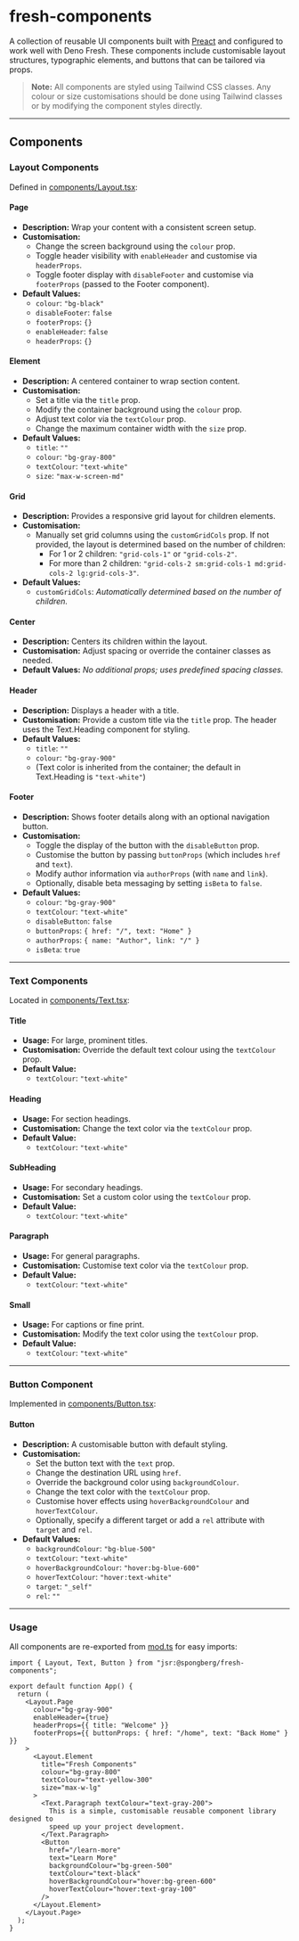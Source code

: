 # fresh-components

A collection of reusable UI components built with [Preact](https://preactjs.com/) and configured to work well with Deno Fresh. These components include customisable layout structures, typographic elements, and buttons that can be tailored via props.

> **Note:** All components are styled using Tailwind CSS classes. Any colour or size customisations should be done using Tailwind classes or by modifying the component styles directly.

---

## Components

### Layout Components

Defined in [components/Layout.tsx](components/Layout.tsx):

#### Page

- **Description:** Wrap your content with a consistent screen setup.
- **Customisation:**
  - Change the screen background using the `colour` prop.
  - Toggle header visibility with `enableHeader` and customise via `headerProps`.
  - Toggle footer display with `disableFooter` and customise via `footerProps` (passed to the Footer component).
- **Default Values:**
  - `colour`: `"bg-black"`
  - `disableFooter`: `false`
  - `footerProps`: `{}`
  - `enableHeader`: `false`
  - `headerProps`: `{}`

#### Element

- **Description:** A centered container to wrap section content.
- **Customisation:**
  - Set a title via the `title` prop.
  - Modify the container background using the `colour` prop.
  - Adjust text color via the `textColour` prop.
  - Change the maximum container width with the `size` prop.
- **Default Values:**
  - `title`: `""`
  - `colour`: `"bg-gray-800"`
  - `textColour`: `"text-white"`
  - `size`: `"max-w-screen-md"`

#### Grid

- **Description:** Provides a responsive grid layout for children elements.
- **Customisation:**
  - Manually set grid columns using the `customGridCols` prop. If not provided, the layout is determined based on the number of children:
    - For 1 or 2 children: `"grid-cols-1"` or `"grid-cols-2"`.
    - For more than 2 children: `"grid-cols-2 sm:grid-cols-1 md:grid-cols-2 lg:grid-cols-3"`.
- **Default Values:**
  - `customGridCols`: *Automatically determined based on the number of children.*

#### Center

- **Description:** Centers its children within the layout.
- **Customisation:** Adjust spacing or override the container classes as needed.
- **Default Values:** *No additional props; uses predefined spacing classes.*

#### Header

- **Description:** Displays a header with a title.
- **Customisation:** Provide a custom title via the `title` prop. The header uses the Text.Heading component for styling.
- **Default Values:**
  - `title`: `""`
  - `colour`: `"bg-gray-900"`  
  - (Text color is inherited from the container; the default in Text.Heading is `"text-white"`)

#### Footer

- **Description:** Shows footer details along with an optional navigation button.
- **Customisation:**
  - Toggle the display of the button with the `disableButton` prop.
  - Customise the button by passing `buttonProps` (which includes `href` and `text`).
  - Modify author information via `authorProps` (with `name` and `link`).
  - Optionally, disable beta messaging by setting `isBeta` to `false`.
- **Default Values:**
  - `colour`: `"bg-gray-900"`
  - `textColour`: `"text-white"`
  - `disableButton`: `false`
  - `buttonProps`: `{ href: "/", text: "Home" }`
  - `authorProps`: `{ name: "Author", link: "/" }`
  - `isBeta`: `true`

---

### Text Components

Located in [components/Text.tsx](components/Text.tsx):

#### Title

- **Usage:** For large, prominent titles.
- **Customisation:** Override the default text colour using the `textColour` prop.
- **Default Value:**
  - `textColour`: `"text-white"`

#### Heading

- **Usage:** For section headings.
- **Customisation:** Change the text color via the `textColour` prop.
- **Default Value:**
  - `textColour`: `"text-white"`

#### SubHeading

- **Usage:** For secondary headings.
- **Customisation:** Set a custom color using the `textColour` prop.
- **Default Value:**
  - `textColour`: `"text-white"`

#### Paragraph

- **Usage:** For general paragraphs.
- **Customisation:** Customise text color via the `textColour` prop.
- **Default Value:**
  - `textColour`: `"text-white"`

#### Small

- **Usage:** For captions or fine print.
- **Customisation:** Modify the text color using the `textColour` prop.
- **Default Value:**
  - `textColour`: `"text-white"`

---

### Button Component

Implemented in [components/Button.tsx](components/Button.tsx):

#### Button

- **Description:** A customisable button with default styling.
- **Customisation:**
  - Set the button text with the `text` prop.
  - Change the destination URL using `href`.
  - Override the background color using `backgroundColour`.
  - Change the text color with the `textColour` prop.
  - Customise hover effects using `hoverBackgroundColour` and `hoverTextColour`.
  - Optionally, specify a different target or add a `rel` attribute with `target` and `rel`.
- **Default Values:**
  - `backgroundColour`: `"bg-blue-500"`
  - `textColour`: `"text-white"`
  - `hoverBackgroundColour`: `"hover:bg-blue-600"`
  - `hoverTextColour`: `"hover:text-white"`
  - `target`: `"_self"`
  - `rel`: `""`

---

### Usage

All components are re-exported from [mod.ts](mod.ts) for easy imports:

```tsx
import { Layout, Text, Button } from "jsr:@spongberg/fresh-components";

export default function App() {
  return (
    <Layout.Page
      colour="bg-gray-900"
      enableHeader={true}
      headerProps={{ title: "Welcome" }}
      footerProps={{ buttonProps: { href: "/home", text: "Back Home" } }}
    >
      <Layout.Element
        title="Fresh Components"
        colour="bg-gray-800"
        textColour="text-yellow-300"
        size="max-w-lg"
      >
        <Text.Paragraph textColour="text-gray-200">
          This is a simple, customisable reusable component library designed to
          speed up your project development.
        </Text.Paragraph>
        <Button
          href="/learn-more"
          text="Learn More"
          backgroundColour="bg-green-500"
          textColour="text-black"
          hoverBackgroundColour="hover:bg-green-600"
          hoverTextColour="hover:text-gray-100"
        />
      </Layout.Element>
    </Layout.Page>
  );
}
```
